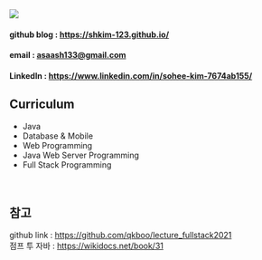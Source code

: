 <img src="https://user-images.githubusercontent.com/82145134/118646851-aeba3a00-b81b-11eb-8269-5e3a137bf236.png">


#### github blog : https://shkim-123.github.io/
#### email : asaash133@gmail.com
#### LinkedIn : https://www.linkedin.com/in/sohee-kim-7674ab155/

## Curriculum
- Java
- Database & Mobile
- Web Programming
- Java Web Server Programming 
- Full Stack Programming

<br>

## 참고
github link : https://github.com/qkboo/lecture_fullstack2021  <br>
점프 투 자바 : https://wikidocs.net/book/31 <br>
